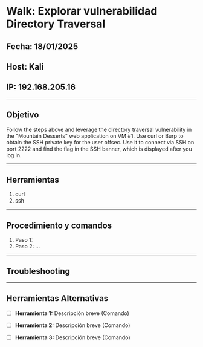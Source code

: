 # Walk: Explorar vulnerabilidad Directory Traversal

## Fecha: 18/01/2025
## Host: Kali
## IP: 192.168.205.16

---

## Objetivo
Follow the steps above and leverage the directory traversal vulnerability in the "Mountain Desserts" web application on VM #1. Use curl or Burp to obtain the SSH private key for the user offsec. Use it to connect via SSH on port 2222 and find the flag in the SSH banner, which is displayed after you log in.

---
## Herramientas
1. curl
2. ssh
---
## Procedimiento y comandos
1. Paso 1: 
2. Paso 2: ...

---
## Troubleshooting

---

## Herramientas Alternativas
- [ ] **Herramienta 1:** Descripción breve (Comando)
- [ ] **Herramienta 2:** Descripción breve (Comando)
- [ ] **Herramienta 3:** Descripción breve (Comando)

